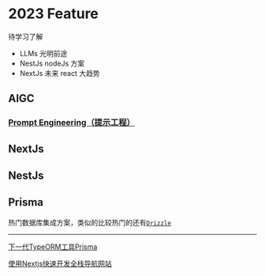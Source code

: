 # 2023 Feature

待学习了解

- LLMs 光明前途
- NestJs nodeJs 方案
- NextJs 未来 react 大趋势

## AIGC

### [Prompt Engineering（提示工程）](https://github.com/prompt-engineering)

## NextJs

## NestJs

## Prisma

热门数据库集成方案，类似的比较热门的还有[`Drizzle`](https://orm.drizzle.team/)

---

[下一代TypeORM工具Prisma](https://juejin.cn/post/7225213895336558650)

[使用Nextjs快速开发全栈导航网站](https://juejin.cn/post/7241492331953471549)
